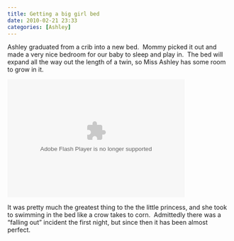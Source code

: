 ```yaml
---
title: Getting a big girl bed
date: 2010-02-21 23:33
categories: [Ashley]
---
```

<p>Ashley graduated from a crib into a new bed.  Mommy picked it out and made a very nice bedroom for our baby to sleep and play in.  The bed will expand all the way out the length of a twin, so Miss Ashley has some room to grow in it.</p>  <p><embed type="application/x-shockwave-flash" src="http://picasaweb.google.com/s/c/bin/slideshow.swf" width="400" height="267" flashvars="host=picasaweb.google.com&amp;hl=en_US&amp;feat=flashalbum&amp;RGB=0x000000&amp;feed=http%3A%2F%2Fpicasaweb.google.com%2Fdata%2Ffeed%2Fapi%2Fuser%2Fwyseguys%2Falbumid%2F5458009585339825761%3Falt%3Drss%26kind%3Dphoto%26authkey%3DGv1sRgCO_ppa29uKGgUg%26hl%3Den_US" pluginspage="http://www.macromedia.com/go/getflashplayer" /></p>  <p>It was pretty much the greatest thing to the the little princess, and she took to swimming in the bed like a crow takes to corn.  Admittedly there was a “falling out” incident the first night, but since then it has been almost perfect.</p>
